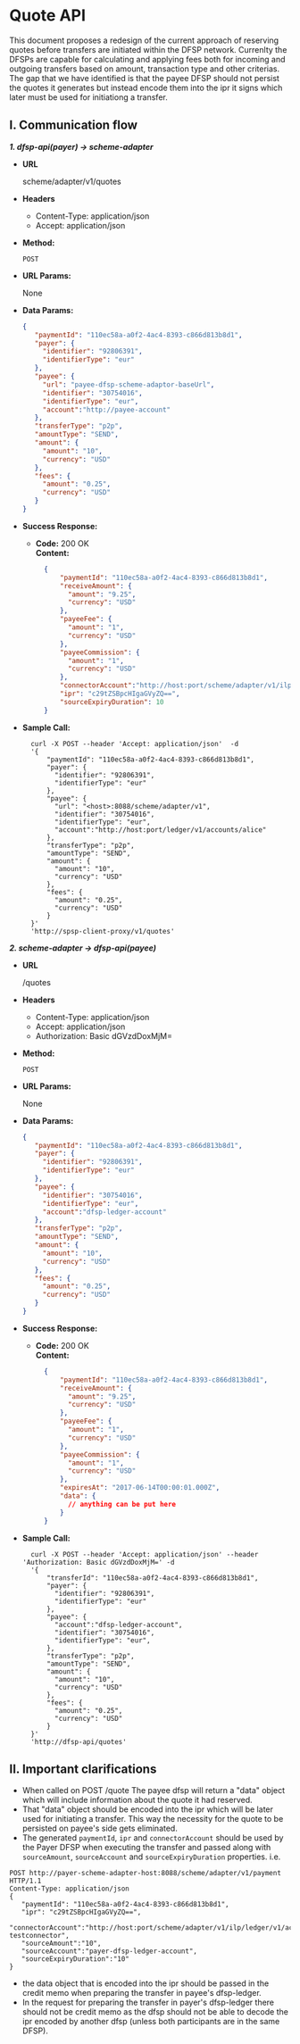 # Quote API

This document proposes a redesign of the current approach of reserving quotes before transfers are initiated within the DFSP network. Currenlty the DFSPs are capable for calculating and applying fees both for incoming and outgoing transfers based on amount, transaction type and other criterias. The gap that we have identified is that the payee DFSP should not persist the quotes it generates but instead encode them into the ipr it signs which later must be used for initiationg a transfer.

## I. Communication flow

***1. dfsp-api(payer) -> scheme-adapter***

* **URL**

  scheme/adapter/v1/quotes

* **Headers**

  * Content-Type: application/json
  * Accept: application/json

* **Method:**

  `POST`

* **URL Params:**

  None

* **Data Params:**
     ```json
    {
        "paymentId": "110ec58a-a0f2-4ac4-8393-c866d813b8d1",
        "payer": {
          "identifier": "92806391",
          "identifierType": "eur"
        },
        "payee": {
          "url": "payee-dfsp-scheme-adaptor-baseUrl",
          "identifier": "30754016",
          "identifierType": "eur",
          "account":"http://payee-account"
        },
        "transferType": "p2p",
        "amountType": "SEND",
        "amount": {
          "amount": "10",
          "currency": "USD"
        },
        "fees": {
          "amount": "0.25",
          "currency": "USD"
        }
    }
    ```

* **Success Response:**

  * **Code:** 200 OK<br />
    **Content:**
    ```json
      {
          "paymentId": "110ec58a-a0f2-4ac4-8393-c866d813b8d1",
          "receiveAmount": {
            "amount": "9.25",
            "currency": "USD"
          },
          "payeeFee": {
            "amount": "1",
            "currency": "USD"
          },
          "payeeCommission": {
            "amount": "1",
            "currency": "USD"
          },
          "connectorAccount":"http://host:port/scheme/adapter/v1/ilp/ledger/v1/accounts/dfsp1-testconnector",
          "ipr": "c29tZSBpcHIgaGVyZQ==",
          "sourceExpiryDuration": 10
      }
    ```

* **Sample Call:**

  ```curl
    curl -X POST --header 'Accept: application/json'  -d
    '{
        "paymentId": "110ec58a-a0f2-4ac4-8393-c866d813b8d1",
        "payer": {
          "identifier": "92806391",
          "identifierType": "eur"
        },
        "payee": {
          "url": "<host>:8088/scheme/adapter/v1",
          "identifier": "30754016",
          "identifierType": "eur",
          "account":"http://host:port/ledger/v1/accounts/alice"
        },
        "transferType": "p2p",
        "amountType": "SEND",
        "amount": {
          "amount": "10",
          "currency": "USD"
        },
        "fees": {
          "amount": "0.25",
          "currency": "USD"
        }
    }'
    'http://spsp-client-proxy/v1/quotes'
  ```

***2. scheme-adapter -> dfsp-api(payee)***

* **URL**

  /quotes

* **Headers**

  * Content-Type: application/json
  * Accept: application/json
  * Authorization: Basic dGVzdDoxMjM=

* **Method:**

  `POST`

* **URL Params:**

  None

* **Data Params:**
     ```json
    {
        "paymentId": "110ec58a-a0f2-4ac4-8393-c866d813b8d1",
        "payer": {
          "identifier": "92806391",
          "identifierType": "eur"
        },
        "payee": {
          "identifier": "30754016",
          "identifierType": "eur",
          "account":"dfsp-ledger-account"
        },
        "transferType": "p2p",
        "amountType": "SEND",
        "amount": {
          "amount": "10",
          "currency": "USD"
        },
        "fees": {
          "amount": "0.25",
          "currency": "USD"
        }
    }
    ```

* **Success Response:**

  * **Code:** 200 OK<br />
    **Content:**
    ```json
      {
          "paymentId": "110ec58a-a0f2-4ac4-8393-c866d813b8d1",
          "receiveAmount": {
            "amount": "9.25",
            "currency": "USD"
          },
          "payeeFee": {
            "amount": "1",
            "currency": "USD"
          },
          "payeeCommission": {
            "amount": "1",
            "currency": "USD"
          },
          "expiresAt": "2017-06-14T00:00:01.000Z",
          "data": {
            // anything can be put here
          }
      }
    ```

* **Sample Call:**

  ```curl
    curl -X POST --header 'Accept: application/json' --header 'Authorization: Basic dGVzdDoxMjM=' -d
    '{
        "transferId": "110ec58a-a0f2-4ac4-8393-c866d813b8d1",
        "payer": {
          "identifier": "92806391",
          "identifierType": "eur"
        },
        "payee": {
          "account":"dfsp-ledger-account",
          "identifier": "30754016",
          "identifierType": "eur",
        },
        "transferType": "p2p",
        "amountType": "SEND",
        "amount": {
          "amount": "10",
          "currency": "USD"
        },
        "fees": {
          "amount": "0.25",
          "currency": "USD"
        }
    }'
    'http://dfsp-api/quotes'
  ```

## II. Important clarifications

* When called on POST /quote The payee dfsp will return a "data" object which will include information about the quote it had reserved.
* That "data" object should be encoded into the ipr which will be later used for initiating a transfer. This way the necessity for the quote to be persisted on payee's side gets eliminated.
* The generated `paymentId`, `ipr` and `connectorAccount` should be used by the Payer DFSP when executing the transfer and passed along with `sourceAmount`, `sourceAccount` and `sourceExpiryDuration` properties.
i.e.

```
POST http://payer-scheme-adapter-host:8088/scheme/adapter/v1/payment HTTP/1.1
Content-Type: application/json
{
   "paymentId": "110ec58a-a0f2-4ac4-8393-c866d813b8d1",
   "ipr": "c29tZSBpcHIgaGVyZQ==",
   "connectorAccount":"http://host:port/scheme/adapter/v1/ilp/ledger/v1/accounts/dfsp1-testconnector",
   "sourceAmount":"10",
   "sourceAccount":"payer-dfsp-ledger-account",
   "sourceExpiryDuration":"10"
}
```
* the data object that is encoded into the ipr should be passed in the credit memo when preparing the transfer in payee's dfsp-ledger.
* In the request for preparing the transfer in payer's dfsp-ledger there should not be credit memo as the dfsp should not be able to decode the ipr encoded by another dfsp (unless both participants are in the same DFSP).
